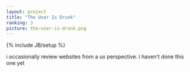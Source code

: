 ```yaml
---
layout: project
title: "The User Is Drunk"
ranking: 3
picture: the-user-is-drunk.png
---
```

{% include JB/setup %}

i occasionally review websites from a ux perspective. i haven't done this one yet